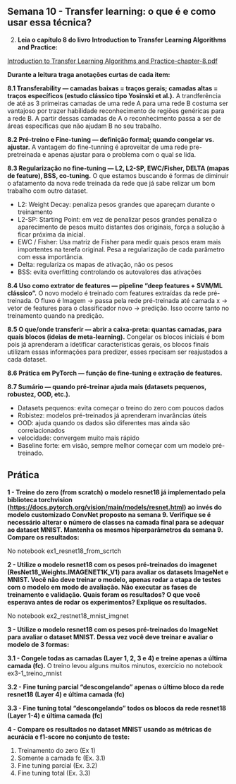 ## Semana 10 - Transfer learning: o que é e como usar essa técnica?

2. **Leia o capítulo 8 do livro Introduction to Transfer Learning  Algorithms and Practice:**

[Introduction to Transfer Learning  Algorithms and Practice-chapter-8.pdf](attachment:1e5506fb-e4bb-4ca8-bf16-6246a8fd5915:Introduction_to_Transfer_Learning__Algorithms_and_Practice-chapter-8.pdf)

**Durante a leitura traga anotações curtas de cada item:**

**8.1 Transferability — camadas baixas = traços gerais; camadas altas = traços específicos (estudo clássico tipo Yosinski et al.).**
A trandferência de até as 3 primeiras camadas de uma rede A para uma rede B costuma ser vantajoso por trazer habilidade reconhecimento de regiões genéricas para a rede B. A partir dessas camadas de A o reconhecimento passa a ser de áreas específicas que não ajudam B no seu trabalho.

**8.2 Pré-treino e Fine-tuning — definição formal; quando congelar vs. ajustar.**
A vantagem do fine-tunning é aproveitar de uma rede pre-pretreinada e apenas ajustar para o problema com o qual se lida.

**8.3 Regularização no fine-tuning — L2, L2-SP, EWC/Fisher, DELTA (mapas de feature), BSS, co-tuning.**
O que estamos buscando é formas de diminuir o afatamento da nova rede treinada da rede que já sabe relizar um bom trabalho com outro dataset.
- L2: Weight Decay: penaliza pesos grandes que apareçam durante o treinamento
- L2-SP: Starting Point: em vez de penalizar pesos grandes penaliza o aparecimento de pesos muito distantes dos originais, força a solução à ficar próxima da inicial.
- EWC / Fisher: Usa matriz de Fisher para medir quais pesos eram mais importentes na terefa original. Pesa a regularização de cada parâmetro com essa importância.
- Delta: regulariza os mapas de ativação, não os pesos
- BSS: evita overfitting controlando os autovalores das ativações

**8.4 Uso como extrator de features — pipeline “deep features + SVM/ML clássico”.**
O novo modelo é treinado com features extraídas da rede pré-treinada. O fluxo é Imagem -> passa pela rede pré-treinada até camada x -> vetor de features para o classificador novo -> predição. Isso ocorre tanto no treinamento quando na predição.

**8.5 O que/onde transferir — abrir a caixa-preta: quantas camadas, para quais blocos (ideias de meta-learning).**
Congelar os blocos iniciais é bom pois já aprenderam a idetificar características gerais, os blocos finais utilizam essas informações para predizer, esses rpecisam ser reajustados a cada dataset.

**8.6 Prática em PyTorch — função de fine-tuning e extração de features.**

**8.7 Sumário — quando pré-treinar ajuda mais (datasets pequenos, robustez, OOD, etc.).**
- Datasets pequenos: evita começar o treino do zero com poucos dados
- Robistez: modelos pré-treinados já aprenderam invarâncias úteis
- OOD: ajuda quando os dados são diferentes mas ainda são correlacionados
- velocidade: convergem muito mais rápido
- Baseline forte: em visão, sempre melhor começar com um modelo pré-treinado.   

## Prática

**1 -  Treine do zero (from scratch) o modelo resnet18 já implementado pela biblioteca torchvision (https://docs.pytorch.org/vision/main/models/resnet.html) ao invés do modelo customizado ConvNet proposto na semana 9. Verifique se é necessário alterar o número de classes na camada final para se adequar ao dataset MNIST. Mantenha os mesmos hiperparâmetros da semana 9. Compare os resultados:**

No notebook ex1_resnet18_from_scrtch

**2 -  Utilize o modelo resnet18 com os pesos pré-treinados do imagenet (ResNet18_Weights.IMAGENET1K_V1) para avaliar os datasets ImageNet e MNIST. Você não deve treinar o modelo, apenas rodar a etapa de testes com o modelo em modo de avaliação. Não executar as fases de treinamento e validação.  Quais foram os resultados? O que você esperava antes de rodar os experimentos? Explique os resultados.**

No notebook ex2_restnet18_mnist_imgnet

**3 -  Utilize o modelo resnet18 com os pesos pré-treinados do ImageNet  para avaliar o dataset MNIST. Dessa vez você deve treinar e avaliar o modelo de 3 formas:**

**3.1 - Congele todas as camadas (Layer 1, 2, 3 e 4) e treine apenas a última camada (fc).**
O treino levou alguns muitos minutos, exercício no notebook ex3-1_treino_mnist

**3.2 - Fine tuning parcial “descongelando” apenas o último bloco da rede resnet18 (Layer 4) e última camada (fc)**

**3.3 - Fine tuning total “descongelando” todos os blocos da rede resnet18 (Layer 1-4) e última camada (fc)**

**4 - Compare os resultados no dataset MNIST usando as métricas de acurácia e f1-score no conjunto de teste:**

1. Treinamento do zero (Ex 1)
2. Somente a camada fc (Ex. 3.1)
3. Fine tuning parcial (Ex. 3.2)
4. Fine tuning total (Ex. 3.3)